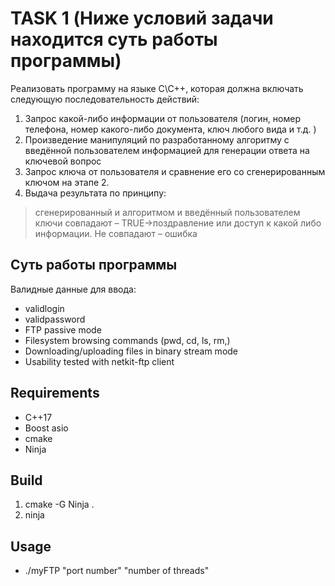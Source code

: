 # TASK 1 (Ниже условий задачи находится суть работы программы)

Реализовать программу на языке C\C++, которая должна включать
следующую последовательность действий:
1. Запрос какой-либо информации от пользователя (логин, номер
телефона, номер какого-либо документа, ключ любого вида и т.д. )
2. Произведение манипуляций по разработанному алгоритму с
введённой пользователем информацией для генерации ответа на
ключевой вопрос
3. Запрос ключа от пользователя и сравнение его со сгенерированным
ключом на этапе 2.
4. Выдача результата по принципу:
> сгенерированный и алгоритмом и введённый пользователем
ключи совпадают – TRUE->поздравление или доступ к какой
либо информации.
> Не совпадают – ошибка

## Суть работы программы
Валидные данные для ввода:
* validlogin
* validpassword
* FTP passive mode 
* Filesystem browsing commands (pwd, cd, ls, rm,)
* Downloading/uploading files in binary stream mode
* Usability tested with netkit-ftp client
## Requirements
- C++17
- Boost asio
- cmake
- Ninja
## Build
1. cmake -G Ninja .
2. ninja
## Usage
* ./myFTP "port number" "number of threads"
